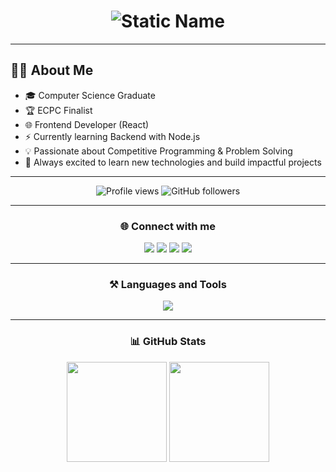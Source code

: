 <h1 align="center">
  <img src="https://readme-typing-svg.herokuapp.com?font=Rubik+Glitch&size=40&duration=1&pause=99999&color=F7C325&center=true&vCenter=true&width=700&height=70&lines=Hi+...+I'm+Ahmad+Ramadan+👋" alt="Static Name" />
</h1>

---

## 👨‍💻 About Me

- 🎓 Computer Science Graduate  
- 🏆 ECPC Finalist  
- 🌐 Frontend Developer (React)  
- ⚡ Currently learning Backend with Node.js  
- 💡 Passionate about Competitive Programming & Problem Solving  
- 🚀 Always excited to learn new technologies and build impactful projects  

---

<p align="center">
  <img src="https://komarev.com/ghpvc/?username=ahmadramadan74&label=Profile%20views&color=blueviolet&style=flat" alt="Profile views" />
  <img src="https://img.shields.io/github/followers/ahmadramadan74?label=Followers&style=social" alt="GitHub followers" />
</p>

---

<h3 align="center">🌐 Connect with me</h3>
<p align="center">
  <a href="https://twitter.com/rmdn7_7" target="blank"><img src="https://img.shields.io/badge/Twitter-1DA1F2?style=for-the-badge&logo=twitter&logoColor=white"/></a>
  <a href="https://linkedin.com/in/ahmad-elemam-dev" target="blank"><img src="https://img.shields.io/badge/LinkedIn-0077B5?style=for-the-badge&logo=linkedin&logoColor=white"/></a>
  <a href="https://codeforces.com/profile/tenjen" target="blank"><img src="https://img.shields.io/badge/Codeforces-445f9d?style=for-the-badge&logo=codeforces&logoColor=white"/></a>
  <a href="https://www.leetcode.com/tenjen" target="blank"><img src="https://img.shields.io/badge/LeetCode-F89F1B?style=for-the-badge&logo=leetcode&logoColor=white"/></a>
</p>

---

<h3 align="center">⚒️ Languages and Tools</h3>
<p align="center"> 
  <img src="https://skillicons.dev/icons?i=react,tailwind,ts,js,html,css,bootstrap,nodejs,express,mongodb,mysql,java,cpp,c,linux,docker,graphql,git" />
</p>

---

<h3 align="center">📊 GitHub Stats</h3>
<p align="center">
  <img src="https://github-readme-stats.vercel.app/api?username=ahmadramadan74&show_icons=true&theme=tokyonight" height="160"/>
  <img src="https://github-readme-stats.vercel.app/api/top-langs?username=ahmadramadan74&show_icons=true&locale=en&layout=compact&theme=tokyonight" height="160"/>
</p>
